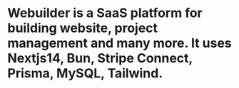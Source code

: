 # Webuilder is a SaaS platform for building website, project management and many more. It uses Nextjs14, Bun, Stripe Connect, Prisma, MySQL, Tailwind.
